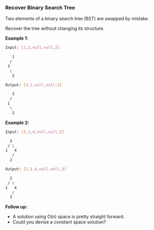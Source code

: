 ### Recover Binary Search Tree

Two elements of a binary search tree (BST) are swapped by mistake.

Recover the tree without changing its structure.

**Example 1:**

```bash
Input: [1,3,null,null,2]

   1
  /
 3
  \
   2

Output: [3,1,null,null,2]

   3
  /
 1
  \
   2
```

**Example 2:**

```bash
Input: [3,1,4,null,null,2]

  3
 / \
1   4
   /
  2

Output: [2,1,4,null,null,3]

  2
 / \
1   4
   /
  3
```
  
**Follow up:**

- A solution using O(n) space is pretty straight forward.
- Could you devise a constant space solution?

